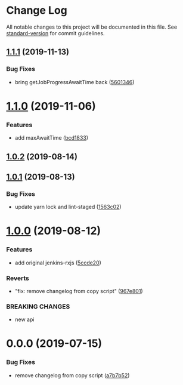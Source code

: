 # Change Log

All notable changes to this project will be documented in this file. See [standard-version](https://github.com/conventional-changelog/standard-version) for commit guidelines.

<a name="1.1.1"></a>

## [1.1.1](https://github.com/Bielik20/jenkins-rxjs/compare/v1.1.0...v1.1.1) (2019-11-13)

### Bug Fixes

- bring getJobProgressAwaitTime back ([5601346](https://github.com/Bielik20/jenkins-rxjs/commit/5601346))

<a name="1.1.0"></a>

# [1.1.0](https://github.com/Bielik20/jenkins-rxjs/compare/v1.0.2...v1.1.0) (2019-11-06)

### Features

- add maxAwaitTime ([bcd1833](https://github.com/Bielik20/jenkins-rxjs/commit/bcd1833))

<a name="1.0.2"></a>

## [1.0.2](https://github.com/Bielik20/jenkins-rxjs/compare/v1.0.1...v1.0.2) (2019-08-14)

<a name="1.0.1"></a>

## [1.0.1](https://github.com/Bielik20/jenkins-rxjs/compare/v1.0.0...v1.0.1) (2019-08-13)

### Bug Fixes

- update yarn lock and lint-staged ([1563c02](https://github.com/Bielik20/jenkins-rxjs/commit/1563c02))

<a name="1.0.0"></a>

# [1.0.0](https://github.com/Bielik20/jenkins-rxjs/compare/v0.0.0...v1.0.0) (2019-08-12)

### Features

- add original jenkins-rxjs ([5ccde20](https://github.com/Bielik20/jenkins-rxjs/commit/5ccde20))

### Reverts

- "fix: remove changelog from copy script" ([967e801](https://github.com/Bielik20/jenkins-rxjs/commit/967e801))

### BREAKING CHANGES

- new api

<a name="0.0.0"></a>

# 0.0.0 (2019-07-15)

### Bug Fixes

- remove changelog from copy script ([a7b7b52](https://github.com/Bielik20/jenkins-rxjs/commit/a7b7b52))
